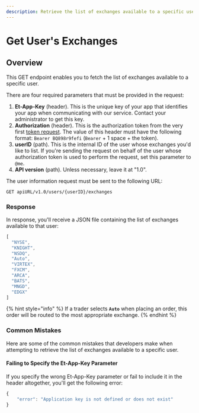 ```yaml
---
description: Retrieve the list of exchanges available to a specific user
---
```


# Get User's Exchanges

## Overview

This GET endpoint enables you to fetch the list of exchanges available to a specific user.

There are four required parameters that must be provided in the request:

1. **Et-App-Key** (header). This is the unique key of your app that identifies your app when communicating with our service. Contact your administrator to get this key.
2. **Authorization** (header). This is the authorization token from the very first [token request](../authentication/requesting-tokens/). The value of this header must have the following format: `Bearer BQ898r9fefi` (`Bearer` + 1 space + the token).
3. **userID** (path). This is the internal ID of the user  whose exchanges you'd like to list. If you're sending the request on behalf of the user whose authorization token is used to perform the request, set this parameter to `@me`.
4. **API version** (path). Unless necessary, leave it at "1.0".

The user information request must be sent to the following URL:

```
GET apiURL/v1.0/users/{userID}/exchanges
```

### Response

In response, you'll receive a JSON file containing the list of exchanges available to that user:

```javascript
[
  "NYSE",
  "KNIGHT",
  "NSDQ",
  "Auto",
  "VIRTEX",
  "FXCM",
  "ARCA",
  "BATS",
  "MNGD",
  "EDGX"
]
```

{% hint style="info" %}
If a trader selects **`Auto`** when placing an order, this order will be routed to the most appropriate exchange.
{% endhint %}

### Common Mistakes

Here are some of the common mistakes that developers make when attempting to retrieve the list of exchanges available to a specific user.&#x20;

#### Failing to Specify the Et-App-Key Parameter

If you specify the wrong Et-App-Key parameter or fail to include it in the header altogether, you'll get the following error:

```javascript
{
    "error": "Application key is not defined or does not exist"
}
```

